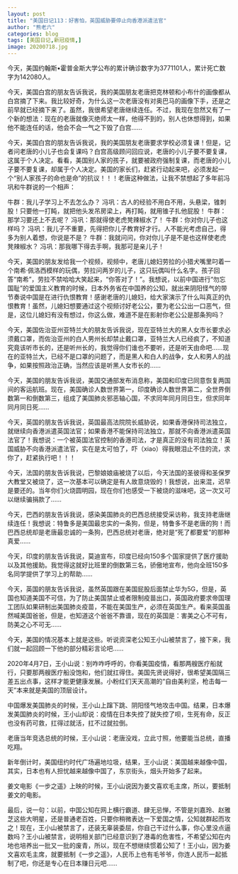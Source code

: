 ```yaml
---
layout: post
title: "美国日记113：好害怕，英国威胁要停止向香港派遣法官"
author: "熊老六"
categories: blog
tags: [美国日记,新冠疫情,]
image: 20200718.jpg
---
```

今天，美国约翰斯•霍普金斯大学公布的累计确诊数字为3771101人，累计死亡数字为142080人。

今天，美国白宫的朋友告诉我说，我的美国朋友老唐把克林顿和小布什的画像都从白宫摘了下来。我比较好奇，为什么这一次老唐没有对奥巴马的画像下手，还是之前早就已经摘下来了。虽然，我很希望老唐继续连任。不过，我现在忽然又有了一个新的想法：现在的老唐就像灭绝师太一样，他得不到的，别人也休想得到，如果他不能连任的话，他会不会一气之下毁了白宫……

今天，美国白宫的朋友告诉我说，我的美国朋友老唐要求学校必须复课！但是，记者问老唐的小儿子也会复课吗？白宫高级顾问回应说，老唐的小儿子要不要复课，这属于个人决定。看看，美国别人家的孩子，就要被政府强制复课，而老唐的小儿子要不要复课，却属于个人决定。美国的家长们，赶紧行动起来吧，必须发起一个“别人家孩子的命也是命”的抗议！！！老唐这种做法，让我不禁想起了多年前冯巩和牛群说的一个相声：

牛群：我儿子学习上不去怎么办？
冯巩：古人的经验不用白不用，头悬梁，锥刺股！只要他一打盹，就把他头发吊房梁上，再打盹，就用锥子扎他屁股！
牛群：那学习要还上不去呢？
冯巩：那就得使老虎凳辣椒水了！
牛群：你对你儿子也这样吗？
冯巩：我儿子不重要，先得把你儿子教育好才行。人不能光考虑自己，得多为别人着想，你说是不是？
牛群：我就问问，你对你儿子是不是也这样使老虎凳辣椒水？
冯巩：那我哪下得去手啊，我那可是亲儿子！

今天，美国的朋友发给我一个视频，视频中，老唐儿媳妇劳拉的小猎犬嘴里叼着一个南希·佩洛西模样的玩偶，劳拉问两岁的儿子，这只玩偶叫什么名字。孩子回答“南希”，劳拉不禁哈哈大笑起来，“你答对了！”。我想说，以前中国进行“勿忘国耻”的爱国主义教育的时候，日本外务省在中国养的公知，就出来阴阳怪气的带节奏说中国是在进行仇恨教育！感谢老唐的儿媳妇，给大家演示了什么叫真正的仇恨教育！虽然，儿媳妇想要通过这个视频讨好老公公，要为老公公出一口恶气，但是，这位儿媳妇有没有想过，你这么做，难道不是在影射你老公公是那条狗吗？

今天，美国佐治亚州亚特兰大的朋友告诉我说，现在亚特兰大的黑人女市长要求必须戴口罩，而佐治亚州的白人男州长却禁止戴口罩，亚特兰大人已经疯了，不知道究竟该听市长的，还是听州长的，我觉得你们谁也不要听，还是听天由命吧……现在的亚特兰大，已经不是口罩的问题了，而是黑人和白人的战争，女人和男人的战争，如果按照政治正确，当然应该是听黑人女市长的……

今天，美国的朋友告诉我说，美国交通部发布消息称，美国和印度已同意恢复两国间的客运航班。现在，美国确诊人数世界第一，印度确诊人数世界第二，全世界倒数第一和倒数第三，组成了美国肺炎邪恶轴心国，不求同年同月同日生，但求同年同月同日死……

今天，英国的朋友告诉我说，英国最高法院院长威胁说，如果香港保持司法独立，就继续向香港派遣英国法官；如果香港不能保持司法独立，那就不向香港派遣英国法官了！我想说：一个被英国法官控制的香港司法，才是真正的没有司法独立！英国威胁不向香港派遣法官，实在是太可怕了，吓（xiao）得我眼泪止不住的流，求你了，赶紧执行吧！！！

今天，法国的朋友告诉我说，巴黎娘娘庙被烧了以后，今天法国的圣彼得和圣保罗大教堂又被烧了，这一次基本可以确定是有人故意烧毁的！我想说，出来混，迟早是要还的。当年你们火烧圆明园，现在你们也感受一下被烧的滋味吧，这一次又可以继续骗捐款了……

今天，巴西的朋友告诉我说，感染美国肺炎的巴西总统接受采访称，我支持老唐继续连任！我想说：特鲁多是美国最忠实的一条狗，但是，特鲁多不是老唐的狗！而巴西总统却是老唐最忠诚的一条狗，巴西总统对老唐，绝对是“死了都要爱”的那种真爱……

今天，印度的朋友告诉我说，莫迪宣布，印度已经向150多个国家提供了医疗援助以及其他援助。我觉得这就好比班里的倒数第三名，骄傲地宣布，他向全班150多名同学提供了学习上的帮助……

今天，英国的朋友告诉我说，虽然英国跟在美国屁股后面禁止华为5G，但是，英国也知道美国不可信，为了防止美国禁止或者限制疫苗出口，英国政府要求帝国理工团队如果研制出美国肺炎疫苗，不能在美国生产，必须在英国生产。看来英国虽然喊美国爸爸，但是，也知道这个爸爸不靠谱，现在的英国是：害美之心不可有，防美之心不可无……

今天，美国的情况基本上就是这些。听说资深老公知王小山被禁言了，接下来，我们就一起回顾一下他的部分精彩言论吧……

2020年4月7日，王小山说：别咋咋呼呼的，你看美国疫情，看那两艘医疗船就行，只要那两艘医疗船没饱和，他们就扛得住。美国先贤说得好，很希望美国隔三差五出点事，这样才能更健康发展。小粉红们天天高潮的“自由美利坚，枪击每一天”本来就是美国的顶层设计。

中国爆发美国肺炎的时候，王小山上蹿下跳、阴阳怪气地攻击中国。结果，日本爆发美国肺炎的时候，王小山却说：疫情在日本失控了就失控了呗，生死有命，反正也没有药可救，扛得过就活，扛不过就拉倒。

老唐当年竞选总统的时候，王小山说：老唐没戏，立此寸照，他要能当总统，直播吃翔。

新年倒计时，美国纽约时代广场遍地垃圾，结果，王小山说：美国越来越像中国，其实，日本也有人担忧越来越像中国了，东京街头，烟头开始多了起来。

姜文电影《一步之遥》上映的时候，王小山说因为姜文喜欢毛主席，所以，要抵制姜文的电影。

最后，说一句：以前，中国公知在网上横行霸道、肆无忌惮，不管是刘嘉玲、赵雅芝这些大明星，还是普通老百姓，只要你稍微表达一下爱国之情，公知就群起而攻之！现在，王小山被禁言了，还装无辜装委屈，你自己干过什么事，你心里没点逼数吗？王小山被禁言，说明相关部门已经意识到了港毒的危害性，不希望公知在内地也培养出一批又一批的废青，所以，现在不想继续惯着公知了！王小山，因为姜文喜欢毛主席，就要抵制《一步之遥》，人民币上也有毛爷爷，你连人民币一起抵制了吧，你还是专心在日本赚日元吧……​​​​